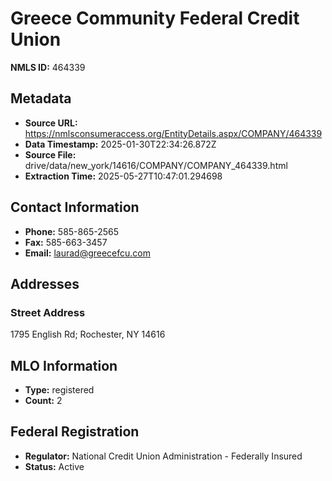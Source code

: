 # Greece Community Federal Credit Union

**NMLS ID:** 464339

## Metadata
- **Source URL:** https://nmlsconsumeraccess.org/EntityDetails.aspx/COMPANY/464339
- **Data Timestamp:** 2025-01-30T22:34:26.872Z
- **Source File:** drive/data/new_york/14616/COMPANY/COMPANY_464339.html
- **Extraction Time:** 2025-05-27T10:47:01.294698

## Contact Information
- **Phone:** 585-865-2565
- **Fax:** 585-663-3457
- **Email:** laurad@greecefcu.com

## Addresses
### Street Address
1795 English Rd; Rochester, NY 14616

## MLO Information
- **Type:** registered
- **Count:** 2

## Federal Registration
- **Regulator:** National Credit Union Administration - Federally Insured
- **Status:** Active

